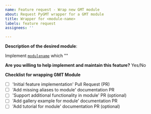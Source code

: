 ```yaml
---
name: Feature request - Wrap new GMT module
about: Request PyGMT wrapper for a GMT module
title: Wrapper for <module-name>
labels: feature request
assignees: ''

---
```


<!-- Please edit the issue title to include the name of the requested module. -->

**Description of the desired module**:

Implement [`modulename`](https://docs.generic-mapping-tools.org/6.3/modulename.html) which "<insert description of the GMT module>"

<!-- Please be as detailed as you can in your description. If possible, include an example of how you would like to use this feature (even better if it's a code example). -->


**Are you willing to help implement and maintain this feature?** Yes/No

<!-- Every feature we add is code that we will have to maintain and keep updated. This takes a lot of effort. If you are willing to be involved in the project and help maintain your feature, it will make it easier for us to accept it. -->

**Checklist for wrapping GMT Module**

<!-- Please do not edit this section when submitting pull requests. This checklist will help track progress on wrapping the module. -->

- [ ] 'Initial feature implementation' Pull Request (PR)
- [ ] 'Add missing aliases to module' documentation PR
- [ ] 'Support additional functionality in module' PR (optional)
- [ ] 'Add gallery example for module' documentation PR
- [ ] 'Add tutorial for module' documentation PR (optional)